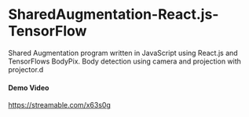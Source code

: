 # SharedAugmentation-React.js-TensorFlow
Shared Augmentation program written in JavaScript using React.js and TensorFlows BodyPix. Body detection using camera and projection with projector.d
#### Demo Video
https://streamable.com/x63s0g
